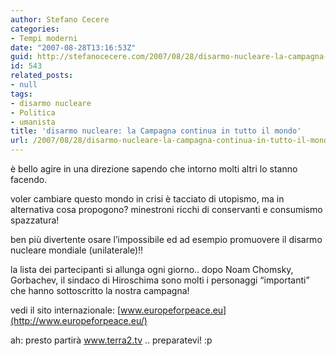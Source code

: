 ```yaml
---
author: Stefano Cecere
categories:
- Tempi moderni
date: "2007-08-28T13:16:53Z"
guid: http://stefanocecere.com/2007/08/28/disarmo-nucleare-la-campagna-continua-in-tutto-il-mondo/
id: 543
related_posts:
- null
tags:
- disarmo nucleare
- Politica
- umanista
title: 'disarmo nucleare: la Campagna continua in tutto il mondo'
url: /2007/08/28/disarmo-nucleare-la-campagna-continua-in-tutto-il-mondo/
---
```


[<img src="http://www.europeforpeace.eu/images/declaration.jpg" alt="" align="left" />](http://www.europeforpeace.eu/)è bello agire in una direzione sapendo che intorno molti altri lo stanno facendo.
  
voler cambiare questo mondo in crisi è tacciato di utopismo, ma in alternativa cosa propogono? minestroni ricchi di conservanti e consumismo spazzatura!

ben più divertente osare l&#8217;impossibile ed ad esempio promuovere il disarmo nucleare mondiale (unilaterale)!!

la lista dei partecipanti si allunga ogni giorno.. dopo Noam Chomsky, Gorbachev, il sindaco di Hiroschima sono molti i personaggi &#8220;importanti&#8221; che hanno sottoscritto la nostra campagna!

vedi il sito internazionale: [www.europeforpeace.eu](http://www.europeforpeace.eu/)

ah: presto partirà www.terra2.tv .. preparatevi! :p